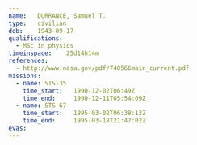 ```yaml
---
name:	DURRANCE, Samuel T.
type:	civilian
dob:	1943-09-17
qualifications:
  - MSc in physics
timeinspace:	25d14h14m
references:
  - http://www.nasa.gov/pdf/740566main_current.pdf
missions:
  - name: STS-35
    time_start:   1990-12-02T06:49Z
    time_end:     1990-12-11T05:54:09Z
  - name: STS-67
    time_start:   1995-03-02T06:38:13Z
    time_end:     1995-03-18T21:47:02Z
evas:
---
```

